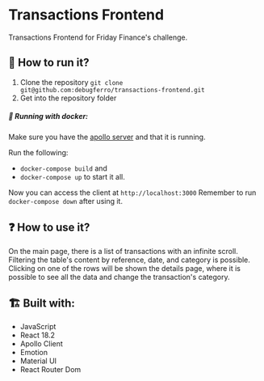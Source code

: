 # Transactions Frontend

Transactions Frontend for Friday Finance's challenge.

## 🚀 How to run it?

1. Clone the repository `git clone git@github.com:debugferro/transactions-frontend.git`
2. Get into the repository folder

##### 🐳 Running with docker:

Make sure you have the [apollo server](https://github.com/debugferro/transactions-backend) and that it is running.

Run the following:

- `docker-compose build` and
- `docker-compose up` to start it all.

Now you can access the client at `http://localhost:3000`
Remember to run `docker-compose down` after using it.

## ❓ How to use it?

On the main page, there is a list of transactions with an infinite scroll. Filtering the table's content by reference, date, and category is possible.
Clicking on one of the rows will be shown the details page, where it is possible to see all the data and change the transaction's category.

## 🏗️ Built with:
- JavaScript
- React 18.2
- Apollo Client
- Emotion
- Material UI
- React Router Dom

